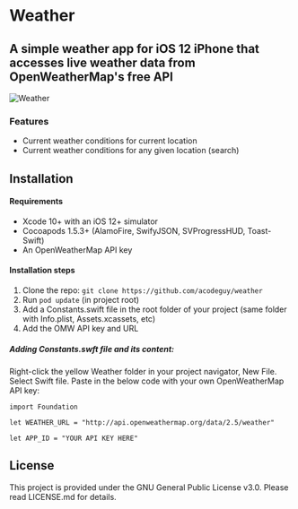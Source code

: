 # Weather
## A simple weather app for iOS 12 iPhone that accesses live weather data from OpenWeatherMap's free API

![Weather](https://acodeguy.com/img/portfolio/ios-weather.jpg)

### Features
- Current weather conditions for current location
- Current weather conditions for any given location (search)

## Installation

#### Requirements
- Xcode 10+ with an iOS 12+ simulator
- Cocoapods 1.5.3+ (AlamoFire, SwifyJSON, SVProgressHUD, Toast-Swift)
- An OpenWeatherMap API key

#### Installation steps
1. Clone the repo: `git clone https://github.com/acodeguy/weather`
2. Run `pod update` (in project root)
3. Add a Constants.swift file in the root folder of your project (same folder with Info.plist, Assets.xcassets, etc)
4. Add the OMW API key and URL

##### Adding Constants.swft file and its content:

Right-click the yellow Weather folder in your project navigator, New File. Select Swift file. Paste in the below code with your own OpenWeatherMap API key:

```
import Foundation

let WEATHER_URL = "http://api.openweathermap.org/data/2.5/weather"

let APP_ID = "YOUR API KEY HERE"
```


## License
This project is provided under the GNU General Public License v3.0.
Please read LICENSE.md for details.
